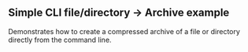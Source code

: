 
## Simple CLI file/directory -> Archive example
Demonstrates how to create a compressed archive of a file or directory directly
from the command line.
